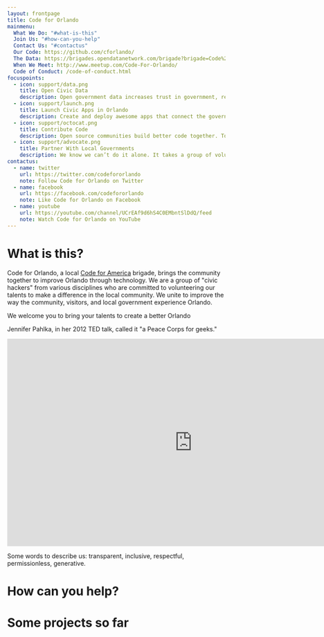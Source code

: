 ```yaml
---
layout: frontpage
title: Code for Orlando
mainmenu:
  What We Do: "#what-is-this"
  Join Us: "#how-can-you-help"
  Contact Us: "#contactus"
  Our Code: https://github.com/cforlando/
  The Data: https://brigades.opendatanetwork.com/brigade?brigade=Code%20for%20Orlando
  When We Meet: http://www.meetup.com/Code-For-Orlando/
  Code of Conduct: /code-of-conduct.html
focuspoints:
  - icon: support/data.png
    title: Open Civic Data
    description: Open government data increases trust in government, reduces friction in processes, and leads to economic development. Civic data does not free itself. It needs you to liberate it.
  - icon: support/launch.png
    title: Launch Civic Apps in Orlando
    description: Create and deploy awesome apps that connect the government to citizens. As civic hackers we can change the way our city and residents uses web and mobile software to operate.
  - icon: support/octocat.png
    title: Contribute Code
    description: Open source communities build better code together. Together with other Code for America cities we can build better apps by contributing all our code to the Code for America repositories.
  - icon: support/advocate.png
    title: Partner With Local Governments
    description: We know we can’t do it alone. It takes a group of volunteers working with our local cities and governments to make an impact.
contactus:
  - name: twitter
    url: https://twitter.com/codefororlando
    note: Follow Code for Orlando on Twitter
  - name: facebook
    url: https://facebook.com/codefororlando
    note: Like Code for Orlando on Facebook
  - name: youtube
    url: https://youtube.com/channel/UCrEAf9d6hS4C0EMbntSlDdQ/feed
    note: Watch Code for Orlando on YouTube
---
```


What is this?
=============

Code for Orlando, a local 
[Code for America](https://www.codeforamerica.org/about/values/) brigade,
brings the community together to improve Orlando through technology. We are a
group of "civic hackers" from various disciplines who are committed to
volunteering our talents to make a difference in the local community. We unite
to improve the way the community, visitors, and local government experience
Orlando.

We welcome you to bring your talents to create a better Orlando

Jennifer Pahlka, in her 2012 TED talk, called it "a Peace Corps for geeks."

<iframe class="videoframe" src="https://embed-ssl.ted.com/talks/jennifer_pahlka_coding_a_better_government.html" width="854" height="480" frameborder="0" scrolling="no" webkitAllowFullScreen mozallowfullscreen allowFullScreen></iframe>

Some words to describe us:  transparent, inclusive, respectful, permissionless,
generative.


How can you help?
=================


Some projects so far
====================

